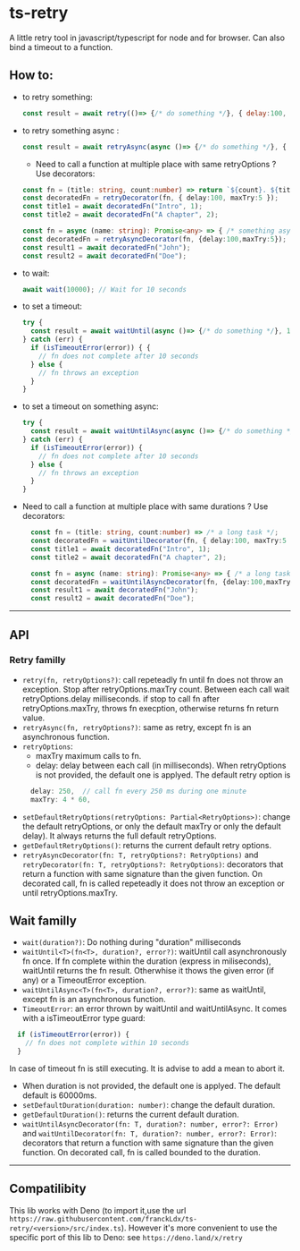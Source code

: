 # ts-retry
A little retry tool in javascript/typescript for node and for browser. Can also bind a timeout to a function.
## How to:
* to retry something: 
  ```javascript
  const result = await retry(()=> {/* do something */}, { delay:100, maxTry:5 );
  ```
* to retry something async : 
  ```javascript
  const result = await retryAsync(async ()=> {/* do something */}, { delay:100, maxTry:5 );
  ```
  * Need to call a function at multiple place with same retryOptions ? Use decorators:
  ```typescript
  const fn = (title: string, count:number) => return `${count}. ${title}`; 
  const decoratedFn = retryDecorator(fn, { delay:100, maxTry:5 });
  const title1 = await decoratedFn("Intro", 1);
  const title2 = await decoratedFn("A chapter", 2);

  const fn = async (name: string): Promise<any> => { /* something async */ }; 
  const decoratedFn = retryAsyncDecorator(fn, {delay:100,maxTry:5});
  const result1 = await decoratedFn("John");
  const result2 = await decoratedFn("Doe");
  ```
* to wait:
  ```typescript
  await wait(10000); // Wait for 10 seconds
  ```
* to set a timeout: 
  ```typescript
  try {
    const result = await waitUntil(async ()=> {/* do something */}, 10000);
  } catch (err) {
    if (isTimeoutError(error)) { {
      // fn does not complete after 10 seconds
    } else {
      // fn throws an exception
    }
  }
  ```
* to set a timeout on something async:   
  ```typescript
  try {
    const result = await waitUntilAsync(async ()=> {/* do something */}, 10000);
  } catch (err) {
    if (isTimeoutError(error)) {
      // fn does not complete after 10 seconds
    } else {
      // fn throws an exception
    }
  }
  ```
* Need to call a function at multiple place with same durations ? Use decorators:
  ```typescript
    const fn = (title: string, count:number) => /* a long task */; 
    const decoratedFn = waitUntilDecorator(fn, { delay:100, maxTry:5 });
    const title1 = await decoratedFn("Intro", 1);
    const title2 = await decoratedFn("A chapter", 2);

    const fn = async (name: string): Promise<any> => { /* a long task */ }; 
    const decoratedFn = waitUntilAsyncDecorator(fn, {delay:100,maxTry:5});
    const result1 = await decoratedFn("John");
    const result2 = await decoratedFn("Doe");
  ```

___
## API
### Retry familly
* `retry(fn, retryOptions?)`: call repeteadly fn until fn does not throw an exception. Stop after retryOptions.maxTry count. Between each call wait retryOptions.delay milliseconds.
if stop to call fn after retryOptions.maxTry, throws fn execption, otherwise returns fn return value.
* `retryAsync(fn, retryOptions?)`: same as retry, except fn is an asynchronous function.
* `retryOptions`:
  - maxTry maximum calls to fn.
  - delay: delay between each call (in milliseconds).
  When retryOptions is not provided, the default one is applyed. The default retry option is
  ```typescript
    delay: 250,  // call fn every 250 ms during one minute 
    maxTry: 4 * 60, 
  ```
* `setDefaultRetryOptions(retryOptions: Partial<RetryOptions>)`: change the default retryOptions, or only the default maxTry or only the default delay). It always returns the full default retryOptions.
* `getDefaultRetryOptions()`: returns the current default retry options.
* `retryAsyncDecorator(fn: T, retryOptions?: RetryOptions)` and  `retryDecorator(fn: T, retryOptions?: RetryOptions)`: decorators that return a function with same signature than the given function. On decorated call, fn is called repeteadly it does not throw an exception or until retryOptions.maxTry. 
## Wait familly
* `wait(duration?)`: Do nothing during "duration" milliseconds
* `waitUntil<T>(fn<T>, duration?, error?)`: waitUntil call asynchronously fn once. If fn complete within the duration (express in miliseconds), waitUntil returns the fn result. Otherwhise it thows the given error (if any) or a TimeoutError exception.
* `waitUntilAsync<T>(fn<T>, duration?, error?)`: same as waitUntil, except fn is an asynchronous function.
* `TimeoutError`: an error thrown by waitUntil and waitUntilAsync. It comes with a isTimeoutError type guard:
```typescript
  if (isTimeoutError(error)) {
    // fn does not complete within 10 seconds
  }
```
In case of timeout fn is still executing. It is advise to add a mean to abort it.
* When duration is not provided, the default one is applyed. The default default is 60000ms.
* `setDefaultDuration(duration: number)`: change the default duration.
* `getDefaultDuration()`: returns the current default duration.
* `waitUntilAsyncDecorator(fn: T, duration?: number, error?: Error)` and `waitUntilDecorator(fn: T, duration?: number, error?: Error)`: decorators that return a function with same signature than the given function. On decorated call, fn is called bounded to the duration.


---
## Compatilibity
This lib works with Deno (to import it,use the url `https://raw.githubusercontent.com/franckLdx/ts-retry/<version>/src/index.ts`). However it's more convenient to use the specific port of this lib to Deno: see `https://deno.land/x/retry`
